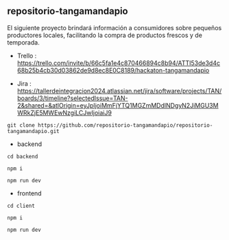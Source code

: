 ## repositorio-tangamandapio

El siguiente proyecto brindará información a consumidores sobre pequeños productores locales, facilitando la compra de productos frescos y de temporada.

- Trello : https://trello.com/invite/b/66c5fa1e4c870466894c8b94/ATTI53de3d4c68b25b4cb30d03862de9d8ec8E0C8189/hackaton-tangamandapio

- Jira : https://tallerdeintegracion2024.atlassian.net/jira/software/projects/TAN/boards/3/timeline?selectedIssue=TAN-2&shared=&atlOrigin=eyJpIjoiMmFjYTQ1MGZmMDdlNDgyN2JiMGU3MWRkZjE5MWEwNzgiLCJwIjoiaiJ9

`git clone https://github.com/repositorio-tangamandapio/repositorio-tangamandapio.git`

- backend

`cd backend`

`npm i`

`npm run dev`

- frontend

`cd client`

`npm i`

`npm run dev`
